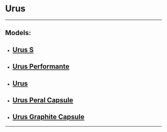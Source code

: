 # **Urus**

---
## Models: 
- ## [Urus S](https://www.lamborghini.com/en-en/models/urus/urus-s)  
- ## [Urus Performante](https://www.lamborghini.com/en-en/models/urus/urus-performante)   
- ## [Urus](https://www.lamborghini.com/en-en/models/urus/urus)
- ## [Urus Peral Capsule](https://www.lamborghini.com/en-en/models/urus/urus-pearl-capsule)
- ## [Urus Graphite Capsule](https://www.lamborghini.com/en-en/models/urus/urus-graphite-capsule)
---